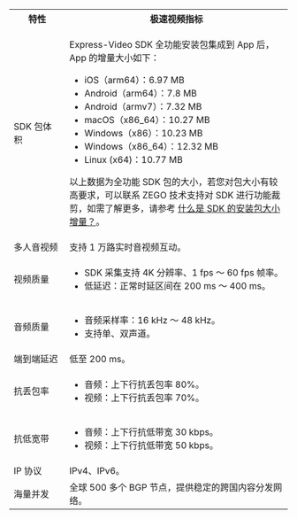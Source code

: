 <table>
  <colgroup>
    <col width="20%">
    <col width="80%">
  </colgroup>
  <tbody><tr>
    <th>特性</th>
    <th>极速视频指标</th>
  </tr>
  <tr>
    <td>SDK 包体积</td>
    <td><p>Express-Video SDK 全功能安装包集成到 App 后，App 的增量大小如下：</p><ul><li>iOS（arm64）：6.97 MB</li><li>Android（arm64）：7.8 MB</li><li>Android（armv7）：7.32 MB</li><li>macOS（x86_64）：10.27 MB</li><li>Windows（x86）：10.23 MB</li><li>Windows（x86_64）：12.32 MB</li><li>Linux (x64)：10.77 MB</li></ul>
<div class="mk-hint"><p>以上数据为全功能 SDK 包的大小，若您对包大小有较高要求，可以联系 ZEGO 技术支持对 SDK 进行功能裁剪，如需了解更多，请参考 <a target="_blank" href="http://doc-zh.zego.im/faq/common_faq_sdk_package_size">什么是 SDK 的安装包大小增量？</a>。</p></div></td>
  </tr>
  <tr>
    <td>多人音视频</td>
    <td>支持 1 万路实时音视频互动。</td>
  </tr>
  <tr>
    <td>视频质量</td>
    <td><ul><li>SDK 采集支持 4K 分辨率、1 fps ～ 60 fps 帧率。</li><li>低延迟：正常时延区间在 200 ms ～ 400 ms。</li></ul></td>
  </tr>
  <tr>
    <td>音频质量</td>
    <td><ul><li>音频采样率：16 kHz ～ 48 kHz。</li><li>支持单、双声道。</li></ul>
  </tr>
  <tr>
    <td>端到端延迟</td>
    <td>低至 200 ms。</td>
  </tr>
  <tr>
    <td>抗丢包率</td>
    <td><ul><li>音频：上下行抗丢包率 80%。</li><li>视频：上下行抗丢包率 70%。</li></ul></td>
  </tr>
  <tr>
    <td>抗低宽带</td>
    <td><ul><li>音频：上下行抗低带宽 30 kbps。</li><li>视频：上下行抗低带宽 50 kbps。</li></ul></td>
  </tr>
  <tr>
    <td>IP 协议</td>
    <td>IPv4、IPv6。</td>
  </tr>
  <tr>
    <td>海量并发</td>
    <td>全球 500 多个 BGP 节点，提供稳定的跨国内容分发网络。</td>
  </tr>
</tbody></table>

























































































